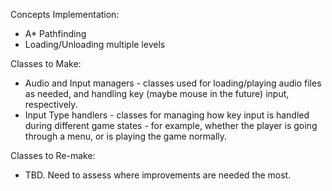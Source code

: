 Concepts Implementation:
  - A* Pathfinding
  - Loading/Unloading multiple levels


Classes to Make:
  - Audio and Input managers - classes used for loading/playing audio files as needed, and handling key (maybe mouse in the future) input, respectively.
  - Input Type handlers - classes for managing how key input is handled during different game states - for example, whether the player is going through a menu, or is playing the game normally.


Classes to Re-make:
  - TBD. Need to assess where improvements are needed the most.
